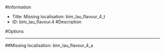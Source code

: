 #Information
 - Title: Missing localisation: bim_lau_flavour_4_t
 - ID: bim_lau_flavour.4
#Description

#Options

___
##Missing localisation: bim_lau_flavour_4_a
